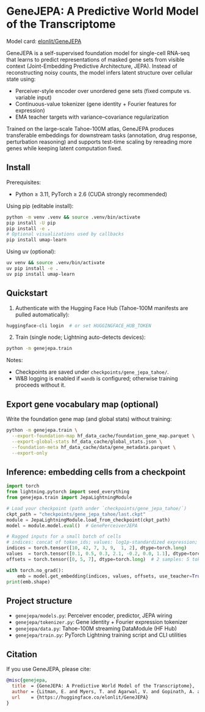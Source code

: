# GeneJEPA: A Predictive World Model of the Transcriptome

Model card: [elonlit/GeneJEPA](https://huggingface.co/elonlit/GeneJEPA)

GeneJEPA is a self-supervised foundation model for single-cell RNA-seq that learns to predict representations of masked gene sets from visible context (Joint-Embedding Predictive Architecture, JEPA). Instead of reconstructing noisy counts, the model infers latent structure over cellular state using:

- Perceiver-style encoder over unordered gene sets (fixed compute vs. variable input)
- Continuous-value tokenizer (gene identity + Fourier features for expression)
- EMA teacher targets with variance–covariance regularization

Trained on the large-scale Tahoe-100M atlas, GeneJEPA produces transferable embeddings for downstream tasks (annotation, drug response, perturbation reasoning) and supports test-time scaling by rereading more genes while keeping latent computation fixed.


## Install

Prerequisites:
- Python ≥ 3.11, PyTorch ≥ 2.6 (CUDA strongly recommended)

Using pip (editable install):

```bash
python -m venv .venv && source .venv/bin/activate
pip install -U pip
pip install -e .
# Optional visualizations used by callbacks
pip install umap-learn
```

Using uv (optional):

```bash
uv venv && source .venv/bin/activate
uv pip install -e .
uv pip install umap-learn
```


## Quickstart

1) Authenticate with the Hugging Face Hub (Tahoe-100M manifests are pulled automatically):

```bash
huggingface-cli login  # or set HUGGINGFACE_HUB_TOKEN
```

2) Train (single node; Lightning auto-detects devices):

```bash
python -m genejepa.train
```

Notes:
- Checkpoints are saved under `checkpoints/gene_jepa_tahoe/`.
- W&B logging is enabled if `wandb` is configured; otherwise training proceeds without it.


## Export gene vocabulary map (optional)

Write the foundation gene map (and global stats) without training:

```bash
python -m genejepa.train \
  --export-foundation-map hf_data_cache/foundation_gene_map.parquet \
  --export-global-stats hf_data_cache/global_stats.json \
  --foundation-meta hf_data_cache/data/gene_metadata.parquet \
  --export-only
```


## Inference: embedding cells from a checkpoint

```python
import torch
from lightning.pytorch import seed_everything
from genejepa.train import JepaLightningModule

# Load your checkpoint (path under `checkpoints/gene_jepa_tahoe/`)
ckpt_path = "checkpoints/gene_jepa_tahoe/last.ckpt"
module = JepaLightningModule.load_from_checkpoint(ckpt_path)
model = module.model.eval()  # GenePerceiverJEPA

# Ragged inputs for a small batch of cells
# indices: concat of token_ids; values: log1p-standardized expression; offsets: prefix sums
indices = torch.tensor([10, 42, 7, 3, 9,  1, 2], dtype=torch.long)
values  = torch.tensor([0.1, 0.5, 0.3, 2.1, -0.2, 0.0, 1.1], dtype=torch.float32)
offsets = torch.tensor([0, 5, 7], dtype=torch.long)  # 2 samples: 5 tokens, then 2 tokens

with torch.no_grad():
    emb = model.get_embedding(indices, values, offsets, use_teacher=True)  # [batch, d]
print(emb.shape)
```


## Project structure

- `genejepa/models.py`: Perceiver encoder, predictor, JEPA wiring
- `genejepa/tokenizer.py`: Gene identity + Fourier expression tokenizer
- `genejepa/data.py`: Tahoe-100M streaming DataModule (HF Hub)
- `genejepa/train.py`: PyTorch Lightning training script and CLI utilities


## Citation

If you use GeneJEPA, please cite:

```bibtex
@misc{genejepa,
  title  = {GeneJEPA: A Predictive World Model of the Transcriptome},
  author = {Litman, E. and Myers, T. and Agarwal, V. and Gopinath, A. and Li, O. and Mittal, E. and Kassis, T.},
  url    = {https://huggingface.co/elonlit/GeneJEPA}
}
```


